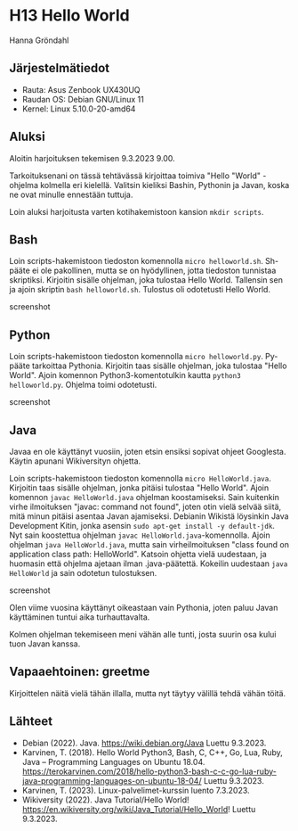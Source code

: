 # H13 Hello World

Hanna Gröndahl

## Järjestelmätiedot

- Rauta: Asus Zenbook UX430UQ
- Raudan OS: Debian GNU/Linux 11
- Kernel: Linux 5.10.0-20-amd64

## Aluksi

Aloitin harjoituksen tekemisen 9.3.2023 9.00.

Tarkoituksenani on tässä tehtävässä kirjoittaa toimiva  "Hello "World" -ohjelma kolmella eri kielellä. Valitsin kieliksi Bashin, Pythonin ja Javan, koska ne ovat minulle ennestään tuttuja.

Loin aluksi harjoitusta varten kotihakemistoon kansion `mkdir scripts`.

## Bash

Loin scripts-hakemistoon tiedoston komennolla `micro helloworld.sh`. Sh-pääte ei ole pakollinen, mutta se on hyödyllinen, jotta tiedoston tunnistaa skriptiksi. Kirjoitin sisälle ohjelman, joka tulostaa Hello World. Tallensin sen ja ajoin skriptin `bash helloworld.sh`. Tulostus oli odotetusti Hello World.

screenshot

## Python

Loin scripts-hakemistoon tiedoston komennolla `micro helloworld.py`. Py-pääte tarkoittaa Pythonia. Kirjoitin taas sisälle ohjelman, joka tulostaa "Hello World". Ajoin komennon Python3-komentotulkin kautta `python3 helloworld.py`. Ohjelma toimi odotetusti.

screenshot

## Java

Javaa en ole käyttänyt vuosiin, joten etsin ensiksi sopivat ohjeet Googlesta. Käytin apunani Wikiversityn ohjetta.

Loin scripts-hakemistoon tiedoston komennolla `micro HelloWorld.java`. Kirjoitin taas sisälle ohjelman, jonka pitäisi tulostaa "Hello World". Ajoin komennon `javac HelloWorld.java` ohjelman koostamiseksi. Sain kuitenkin virhe ilmoituksen "javac: command not found", joten otin vielä selvää siitä, mitä minun pitäisi asentaa Javan ajamiseksi. Debianin Wikistä löysinkin Java Development Kitin, jonka asensin `sudo apt-get install -y default-jdk`. Nyt sain koostettua ohjelman `javac HelloWorld.java`-komennolla. Ajoin ohjelman `java HelloWorld.java`, mutta sain virheilmoituksen "class found on application class path: HelloWorld". Katsoin ohjetta vielä uudestaan, ja huomasin että ohjelma ajetaan ilman .java-päätettä. Kokeilin uudestaan `java HelloWorld` ja sain odotetun tulostuksen.

screenshot

Olen viime vuosina käyttänyt oikeastaan vain Pythonia, joten paluu Javan käyttäminen tuntui aika turhauttavalta.

Kolmen ohjelman tekemiseen meni vähän alle tunti, josta suurin osa kului tuon Javan kanssa. 

## Vapaaehtoinen: greetme

Kirjoittelen näitä vielä tähän illalla, mutta nyt täytyy välillä tehdä vähän töitä. 

## Lähteet

- Debian (2022). Java. https://wiki.debian.org/Java Luettu 9.3.2023.
- Karvinen, T. (2018). Hello World Python3, Bash, C, C++, Go, Lua, Ruby, Java – Programming Languages on Ubuntu 18.04. https://terokarvinen.com/2018/hello-python3-bash-c-c-go-lua-ruby-java-programming-languages-on-ubuntu-18-04/ Luettu 9.3.2023.
- Karvinen, T. (2023). Linux-palvelimet-kurssin luento 7.3.2023.
- Wikiversity (2022). Java Tutorial/Hello World! https://en.wikiversity.org/wiki/Java_Tutorial/Hello_World! Luettu 9.3.2023.
